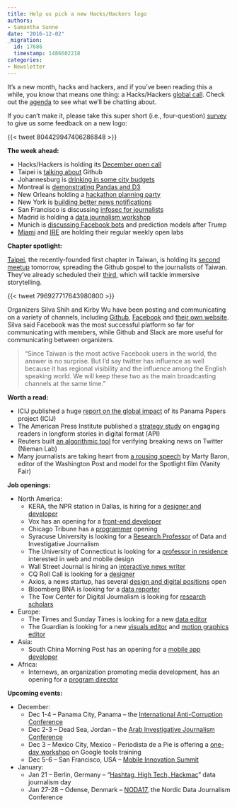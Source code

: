 ```yaml
---
title: Help us pick a new Hacks/Hackers logo
authors:
- Samantha Sunne
date: "2016-12-02"
_migration:
  id: 17686
  timestamp: 1486602218
categories:
- Newsletter
---
```


It&#8217;s a new month, hacks and hackers, and if you&#8217;ve been reading this a while, you know that means one thing: a Hacks/Hackers [global call][1]. Check out the [agenda][2] to see what we&#8217;ll be chatting about.

If you can&#8217;t make it, please take this super short (i.e., four-question) [survey][3] to give us some feedback on a new logo:

{{< tweet 804429947406286848 >}}

**The week ahead:**

  * Hacks/Hackers is holding its [December open call][2]
  * Taipei is [talking about][4] Github
  * Johannesburg is [drinking in some city budgets][5]
  * Montreal is [demonstrating Pandas and D3][6]
  * New Orleans holding a [hackathon planning party][7]
  * New York is [building better news notifications][8]
  * San Francisco is discussing [infosec for journalists][9]
  * Madrid is holding a [data journalism workshop][10]
  * Munich is [discussing Facebook bots][11] and prediction models after Trump
  * [Miami][12] and [IRE][13] are holding their regular weekly open labs

**Chapter spotlight:**

[Taipei][14], the recently-founded first chapter in Taiwan, is holding its [second meetup][4] tomorrow, spreading the Github gospel to the journalists of Taiwan. They&#8217;ve already scheduled their [third][15], which will tackle immersive storytelling.

{{< tweet 796927717643980800 >}}

Organizers Silva Shih and Kirby Wu have been posting and communicating on a variety of channels, including [Github][16], [Facebook][17] and [their own website][18]. Silva said Facebook was the most successful platform so far for communicating with members, while Github and Slack are more useful for communicating between organizers.

> &#8220;Since Taiwan is the most active Facebook users in the world, the answer is no surprise. But I&#8217;d say twitter has influence as well because it has regional visibility and the influence among the English speaking world. We will keep these two as the main broadcasting channels at the same time.&#8221;

**Worth a read:**

  * ICIJ published a huge [report on the global impact][19] of its Panama Papers project (ICIJ)
  * The American Press Institute published a [strategy study][20] on engaging readers in longform stories in digital format (API)
  * Reuters built [an algorithmic tool][21] for verifying breaking news on Twitter (Nieman Lab)
  * Many journalists are taking heart from [a rousing speech][22] by Marty Baron, editor of the Washington Post and model for the Spotlight film (Vanity Fair)

**Job openings:**

  * North America:
      * KERA, the NPR station in Dallas, is hiring for a [designer and developer][23]
      * Vox has an opening for a [front-end developer][24]
      * Chicago Tribune has a [programmer][25] opening
      * Syracuse University is looking for a [Research Professor][26] of Data and Investigative Journalism
      * The University of Connecticut is looking for a [professor in residence][27] interested in web and mobile design
      * Wall Street Journal is hiring an [interactive news writer][28]
      * CQ Roll Call is looking for a [designer][29]
      * Axios, a news startup, has several [design and digital positions][30] open
      * Bloomberg BNA is looking for a [data reporter][31]
      * The Tow Center for Digital Journalism is looking for [research scholars][32]
  * Europe:
      * The Times and Sunday Times is looking for a new [data editor][33]
      * The Guardian is looking for a new [visuals editor][34] and [motion graphics editor][35]
  * Asia:
      * South China Morning Post has an opening for a [mobile app developer][36]
  * Africa:
      * Internews, an organization promoting media development, has an opening for a [program director][37]

**Upcoming events:**

  * December:
      * Dec 1-4 &#8211; Panama City, Panama &#8211; the [International Anti-Corruption Conference][38]
      * Dec 2-3 &#8211; Dead Sea, Jordan &#8211; the [Arab Investigative Journalism Conference][39]
      * Dec 3 &#8211; Mexico City, Mexico &#8211; Periodista de a Pie is offering a [one-day workshop][40] on Google tools training
      * Dec 5-6 &#8211; San Francisco, USA &#8211; [Mobile Innovation Summit][41]
  * January:
      * Jan 21 &#8211; Berlin, Germany &#8211; &#8220;[Hashtag, High Tech, Hackmac][42]&#8221; data journalism day
      * Jan 27-28 &#8211; Odense, Denmark &#8211; [NODA17][43], the Nordic Data Journalism Conference

 [1]: http://hackshackers.com/resources/global-open-call/
 [2]: http://etherpad.io/p/Hacks_Hackers_Dec_2016_global_open_call
 [3]: https://alleyinteractive.typeform.com/to/MsnHUz
 [4]: http://www.accupass.com/go/hhtpe02
 [5]: https://www.meetup.com/HacksHackersAfrica/events/235855887/
 [6]: https://www.facebook.com/events/605961552944736/
 [7]: https://www.meetup.com/Hacks-Hackers-New-Orleans/events/235967594/
 [8]: https://www.eventbrite.com/e/building-better-news-notifications-guardian-mobile-innovation-lab-quartz-mic-tickets-3373852283
 [9]: http://www.meetup.com/hacksandhackers/events/235889971/?a=socialmedia
 [10]: https://www.meetup.com/Madrid-Periodismo-de-datos-Meetup/events/235820445/
 [11]: https://www.meetup.com/Hacks-Hackers-Munchen/events/235775473/
 [12]: http://www.meetup.com/Hacks-Hackers-Miami/
 [13]: http://www.meetup.com/hackshackersIRE/
 [14]: https://twitter.com/hackshackersTPE/
 [15]: http://pe03
 [16]: https://github.com/hackshackerstaipei
 [17]: https://www.facebook.com/groups/hackshackerstaipei/
 [18]: http://hackshackers.taipei/
 [19]: https://panamapapers.icij.org/20161201-global-impact.html?utm_source=Watchdog&utm_campaign=ed80278d91-160921_Bahamas_Launch_Email&utm_medium=email&utm_term=0_ffd1d0160d-ed80278d91-100152265&mc_cid=ed80278d91&mc_eid=7c3a47743a
 [20]: https://www.americanpressinstitute.org/publications/reports/strategy-studies/engaging-longform-journalism/?utm_source=API+Need+to+Know+newsletter&utm_campaign=35c3a42833-EMAIL_CAMPAIGN_2016_12_01&utm_medium=email&utm_term=0_e3bf78af04-35c3a42833-38065925
 [21]: http://www.niemanlab.org/2016/11/reuters-built-its-own-algorithmic-prediction-tool-to-help-it-spot-and-verify-breaking-news-on-twitter/?utm_source=API+Need+to+Know+newsletter&utm_campaign=35c3a42833-EMAIL_CAMPAIGN_2016_12_01&utm_medium=email&utm_term=0_e3bf78af04-35c3a42833-38065925
 [22]: http://www.vanityfair.com/news/2016/11/washington-post-editor-marty-baron-message-to-journalists
 [23]: http://www.kera.org/about/employment/digital-designer-developer/
 [24]: https://storytelling.voxmedia.com/2016/11/21/13658482/hiring-front-end-designer
 [25]: https://github.com/newsapps/jobs/blob/master/senior-news-applications-developer_20161117.md
 [26]: http://ire.org/jobs/job/917/
 [27]: https://www.mediabistro.com/jobs/description/350547/assistant-professor-in-residence-web-and-mobile-design-and-development/?TrackID=52#sc=rss&me=feed&cm=general
 [28]: http://talkingbiznews.com/biz-news-help-wanted/wsj-seeks-interactive-news-writer-in-new-york/
 [29]: http://codepen.io/job/nEmZjk
 [30]: https://boards.greenhouse.io/axios#.WECEiaIrLR1
 [31]: https://www4.recruitingcenter.net/Clients/BNA/PublicJobs/controller.cfm?jbaction=JobProfile&Job_Id=13594&esid=az
 [32]: http://towcenter.org/wp-content/uploads/2016/11/Job-Description-Tow-Center-Research-Director.pdf
 [33]: http://www.gorkanajobs.co.uk/job/66225/the-times-and-sunday-times-data-journalism-editor/
 [34]: https://gnm.taleo.net/careersection/in/jobdetail.ftl?job=KIN0000XH&tz=GMT%2B00%3A00
 [35]: https://gnm.taleo.net/careersection/in/jobdetail.ftl?job=KIN0000VA&tz=GMT%2B00%3A00
 [36]: http://www.cpjobs.com/hk/job/senior-mobile-application-developer-android-ref-cobl-dit-smadand-1638442
 [37]: https://chm.tbe.taleo.net/chm04/ats/careers/v2/viewRequisition?org=INTERNEWS&cws=38&rid=619
 [38]: http://16iacc.org/
 [39]: http://en.arij.net/
 [40]: http://www.periodistasdeapie.org.mx/actividad-128.php?utm_content=buffer23972&utm_medium=social&utm_source=twitter.com&utm_campaign=buffer
 [41]: https://theinnovationenterprise.com/summits/mobile-innovation-summit-san-francisco-2016
 [42]: http://dju.verdi.de/journalistentag
 [43]: http://noda2017.dk/